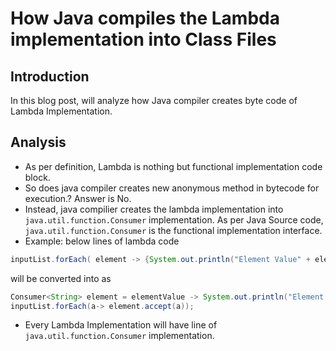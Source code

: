 # How Java compiles the Lambda implementation into Class Files 

## Introduction
In this blog post, will analyze how Java compiler creates byte code of Lambda Implementation.

## Analysis
* As per definition, Lambda is nothing but functional implementation code block. 
* So does java compiler creates new anonymous method in bytecode for execution.? Answer is No. 
* Instead, java compilier creates the lambda implementation into `java.util.function.Consumer` implementation. As per Java Source code, `java.util.function.Consumer` is the functional implementation interface.
* Example: below lines of lambda code 
```java
inputList.forEach( element -> {System.out.println("Element Value" + element);});
```
will be converted into as 
```java
Consumer<String> element = elementValue -> System.out.println("Element Value" + elementValue);
inputList.forEach(a-> element.accept(a));
```
* Every Lambda Implementation will have line of `java.util.function.Consumer` implementation.
